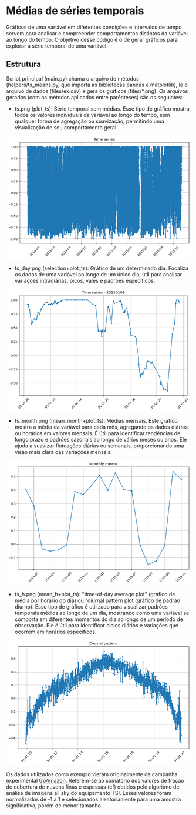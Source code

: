 # Médias de séries temporais

Gráficos de uma variável em diferentes condições e intervalos de tempo servem para analisar e compreender comportamentos distintos da variável ao longo do tempo. O objetivo desse código é o de gerar gráficos para explorar a série temporal de uma variável.

## Estrutura

Script principal (main.py) chama o arquivo de métodos (helpers/ts_means.py, que importa as bibliotecas pandas e matplotlib), lê o arquivo de dados (files/ex.csv) e gera os gráficos (files/*.png). Os arquivos gerados (com os métodos aplicados entre parênteses) são os seguintes:

- ts.png (plot_ts): Série temporal sem médias. Esse tipo de gráfico mostra todos os valores individuais da variável ao longo do tempo, sem qualquer forma de agregação ou suavização, permitindo uma visualização de seu comportamento geral.

![](files/ts.png)

- ts_day.png (selection+plot_ts): Gráfico de um determinado dia. Focaliza os dados de uma variável ao longo de um único dia, útil para analisar variações intradiárias, picos, vales e padrões específicos.

![](files/ts_day.png)

- ts_month.png (mean_month+plot_ts): Médias mensais. Este gráfico mostra a média da variável para cada mês, agregando os dados diários ou horários em valores mensais. É útil para identificar tendências de longo prazo e padrões sazonais ao longo de vários meses ou anos. Ele ajuda a suavizar flutuações diárias ou semanais, proporcionando uma visão mais clara das variações mensais.

![](files/ts_month.png)

- ts_h.png (mean_h+plot_ts): "time-of-day average plot" (gráfico de média por horário do dia) ou "diurnal pattern plot (gráfico de padrão diurno). Esse tipo de gráfico é utilizado para visualizar padrões temporais médios ao longo de um dia, mostrando como uma variável se comporta em diferentes momentos do dia ao longo de um período de observação. Ele é útil para identificar ciclos diários e variações que ocorrem em horários específicos.

![](files/ts_h.png)

Os dados utilizados como exemplo vieram originalmente da campanha experimental [GoAmazon](https://www.arm.gov/research/campaigns/amf2014goamazon). Referem-se ao somatório dos valores de fração de cobertura de nuvens finas e espessas (cf) obtidos pelo algoritmo de análise de imagens all sky do equipamento TSI. Esses valores foram normalizados de -1 a 1 e selecionados aleatoriamente para uma amostra significativa, porém de menor tamanho.